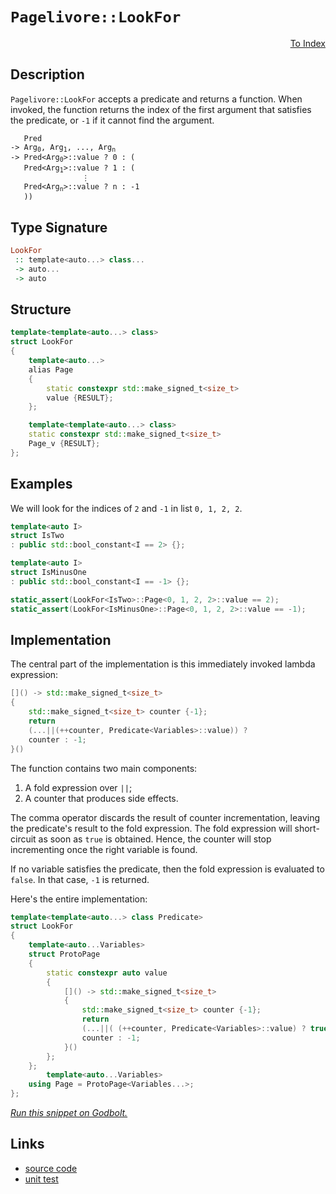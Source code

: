 <!-- Copyright 2024 Feng Mofan
SPDX-License-Identifier: Apache-2.0 -->

# `Pagelivore::LookFor`

<p style='text-align: right;'><a href="../../../facilities/metafunctions.md#pagelivore-look-for">To Index</a></p>

## Description

`Pagelivore::LookFor` accepts a predicate and returns a function.
When invoked, the function returns the index of the first argument that satisfies the predicate, or `-1` if it cannot find the argument.

<pre><code>   Pred
-> Arg<sub>0</sub>, Arg<sub>1</sub>, ..., Arg<sub>n</sub>
-> Pred&lt;Arg<sub>0</sub>&gt;::value ? 0 : (
   Pred&lt;Arg<sub>1</sub>&gt;::value ? 1 : (
                &vellip;
   Pred&lt;Arg<sub>n</sub>&gt;::value ? n : -1
   ))</code></pre>

## Type Signature

```Haskell
LookFor
 :: template<auto...> class...
 -> auto...
 -> auto
```

## Structure

```C++
template<template<auto...> class>
struct LookFor
{
    template<auto...>
    alias Page
    {
        static constexpr std::make_signed_t<size_t>
        value {RESULT};
    };

    template<template<auto...> class>
    static constexpr std::make_signed_t<size_t>
    Page_v {RESULT};
};
```

## Examples

We will look for the indices of `2` and `-1` in list `0, 1, 2, 2`.

```C++
template<auto I>
struct IsTwo
: public std::bool_constant<I == 2> {};

template<auto I>
struct IsMinusOne
: public std::bool_constant<I == -1> {};

static_assert(LookFor<IsTwo>::Page<0, 1, 2, 2>::value == 2);
static_assert(LookFor<IsMinusOne>::Page<0, 1, 2, 2>::value == -1);
```

## Implementation

The central part of the implementation is this immediately invoked lambda expression:

```C++
[]() -> std::make_signed_t<size_t>
{
    std::make_signed_t<size_t> counter {-1};
    return
    (...||(++counter, Predicate<Variables>::value)) ? 
    counter : -1;
}()
```

The function contains two main components:

1. A fold expression over `||`;
2. A counter that produces side effects.

The comma operator discards the result of counter incrementation, leaving the predicate's result to the fold expression.
The fold expression will short-circuit as soon as `true` is obtained.
Hence, the counter will stop incrementing once the right variable is found.

If no variable satisfies the predicate, then the fold expression is evaluated to `false`. In that case, `-1` is returned.

Here's the entire implementation:

```C++
template<template<auto...> class Predicate>
struct LookFor
{
    template<auto...Variables>
    struct ProtoPage
    {
        static constexpr auto value
        {
            []() -> std::make_signed_t<size_t>
            {
                std::make_signed_t<size_t> counter {-1};
                return
                (...||( (++counter, Predicate<Variables>::value) ? true : false)) ? 
                counter : -1;
            }()
        };
    };
        template<auto...Variables>
    using Page = ProtoPage<Variables...>;
};
```

[*Run this snippet on Godbolt.*](https://godbolt.org/#z:OYLghAFBqd5QCxAYwPYBMCmBRdBLAF1QCcAaPECAMzwBtMA7AQwFtMQByARg9KtQYEAysib0QXACx8BBAKoBnTAAUAHpwAMvAFYTStJg1DIApACYAQuYukl9ZATwDKjdAGFUtAK4sGe1wAyeAyYAHI%2BAEaYxCAAzAAcpAAOqAqETgwe3r56KWmOAkEh4SxRMQm2mPYFDEIETMQEWT5%2BXJXVGXUNBEVhkdFxiQr1jc05bcPdvSVlgwCUtqhexMjsHOaxwcjeWADUJrFuXo60hACeB9gmGgCCG1s7mPuHyMPoWFSX13e3BJgsSQMfwObj%2BAKBmBBTGOqAAdPDLrttkwFApdspiJh8KJgbErrdhsQvA5dgFUKgANYAMRI3xMAHYrLddizdmDAUxcW5oUR4bCAGoNPBMCL0BRfZmswnEgjo4ioIjKJjASGSlkMpk3Vna3aTRzIJECYaYVRJYi7HmoXYANzEXlVWp16sZ3ydTpMAFYrB6ACIQOa7AC0iLeIBALCYFMwAH00sAQuhowQQWkAF4x5N411u7Ua7M5p2h8ORmNxhNJlN4dMVvGGryCaL7RmBrgMn0HTUFt2YgjLBj5rusiB8hluUcQXYQazWND1v5kOVYvA4yGHQXEYWizDivFh23eTABg5UtlEp4gXZUMRKOZH2IngeDusN80Xlsdx9utv%2Bz/O9uxTtWTbD81R1dkIShGE%2BXXTcxQlR0WS8NIjHRZUngOH05QVVAlRVEEYJFMURyzAC6Xpf9NW%2BAB6AAqOj6IYxiqOohjdgAFW3Ag0QY5jbloxiBPo3ifjuMxNgYbYvD2EFjjoc54O%2BcDOVXbkYV2ABJeDpRJdSFDYgB3VBvgvJIvFFZddQIdAwwiclaGjNAGEmQQQXU55/0wsxETzciQJEpSuUtDStIIIkdIUABZYIkIAeRCYzdlM8yDSLWzPAco16hcw43IwjCg1bWsfIoukCXqfVoxRJRGggMlKRpYhXL0wzLjDXCVI0UhdjaXYzC6rzdxAfd7Xc/KzDmPy9WXSrUWiAhavJalaRyyLooUOLV2wNq0JBTruv6/rWqGu10NiDyComgCOAWWhOA9Xg/A4LRSFQTgx0saxdSWFZ0LEnhSAITRroWCkQA9elYQSAA2elYhhjQElhgBOWJ9E4SReBYCQNE6x7ntejheAUEBOsBp7rtIOBYBgRAQCWAhTIIchKDQAE6GiUJWDWVR4ihwMockXZgGQA0pFhMxeCXIgN2stp%2BEEEQxHYKQZEERQVHUcnSF0Np9OIJgkk4Hgbruh6gZezgYuORndlQKhdh5vmBaFkXuskcXJw8Nn6HNDYuDmXgya0BYICQVmknZsgKAgcPI5AYApD6mhaHnYmIAic2ImCBoziN3gs%2BYYgzhiiJtEwBw89IVm2EEOLaFzrWsAiLxgG5WhaGJ7heCwCMjHERu8ExBw8GtbdzZNcvjjWf7gj%2BW6tdOCJ9aLjwsHN0K8CxrvSFH4hbKUH1/kMYBTiMIGFioAxgAUfk8EwfSYqSRhK/l4RRHEFXX/VtRzZ1/Rj5QNOSw%2Bg8ARGJpABYqAkg1E7oGN4GFTAfUsGYfGu8ZZjwge0cuNQXAMHcJ4Fo/g8HTH6DENoeR0gCDGK0ZIqRKEMBIaUAYEwqjYM6CMJoBDxhYOHgILojRGGzAmBw6hehJgCOCH0JhZCFgKG%2BqsCQJsOD3VIHjXgBMHa835oLYWot3ZmEnLgQgJB9h/QDgDc%2BCwECYCYFgGI/pSCg0kLEWEKN6SSA0JIMwkgoY4w9FDJGaMOAY1IFjWIXBYRQy4FDeISN4jRI9JILgHoUZQ1UebAmRMSYWPJiHGmoc6bW2OMzGOqBvYcy5pwBoLBrT0kDEwJEBgUJcCRrCCJz0pYkDwLLVWb8lYSGkF/JQP8ta6D6nrA2eclEqLURbDgVsGbHFtvbaptT6mNOPt1Vp7TPZlIjj7UxsRxqB3PpTMOezI4lNjj7EAqy6nIiMC0rgnVk6p0oBnLWBcc6Vy%2BUXEuZcK7b2rowAgdcG7PSbi3NuHdK492Pv3CFg82Gj07h01Qk8/iV1nlUc2i9l5nFXmsZ6G8t7/V3vvTAh9e4n2CKAXJfAr43zvg/J%2Bj1/qv0Vh/QZshv6a2emM/%2BZ9EFWGAYvcBDioEwM4HAqyCCgEWBQeotB3SMEOLsGw5wEBXCiLaIESRMxmG0PyBkHVRr6GCMNeq3htQRFcJoVamo/Cej6tIWI212R7UcItTIxYywFH%2ByCTMjJnALTEBqXUhpDzgBbLabCDQhj8DS0Of7E5uSrE2LsZQJRISwmtM8fSFJ9JYZeJ8Uk9JWtMm2GyUHCmVNab00Zlci5PtOZsCqWG52LAFDWgNNaFpsIITDElomrpPSOXv2VtytWwy%2BU6DiKQCZhsu7TLNhWy2RTZR21DSwTt3be39sHbKCAXt9mNg2LEcxNaQ7nPKVHFmzaBg9qSEkaMfakbRkPZVDtgy6BvPTpnbORcfmAeLqXbBldgW1wYPXc2kLW5iBhdvOFfciXdyRcPFF490XICnlihs89np4pzoS9eG5SW8HJakSlR8%2B60tOZfZUTL76P2ftvcd/TP48pnb/edTTjDypAWA%2BAkDoEZE7lRUMwrrCKpesqrA4rZGsOtbg/BHqiHoG9bkOhNRTUUJqJplhHQ%2BHusIYZjVNqpguukW67oprxHOuKK6gNci/XKxXeW/GIbqm7p7TaA9ylhgJuMb7Mxqbg7ptsQMBx88c0gDMK02IsQPQek8c8hGsR6QxI8%2BozgWTSaWMcSALxkSuBHKhkcpGUSzC%2BPpEE2Iq7POExyeFoJEtstzLC8DHe0Q0jOEkEAA%3D)

## Links

- [source code](../../../../conceptrodon/pagelivore/look_for.hpp)
- [unit test](../../../../tests/unit/metafunctions/pagelivore/look_for.test.hpp)
